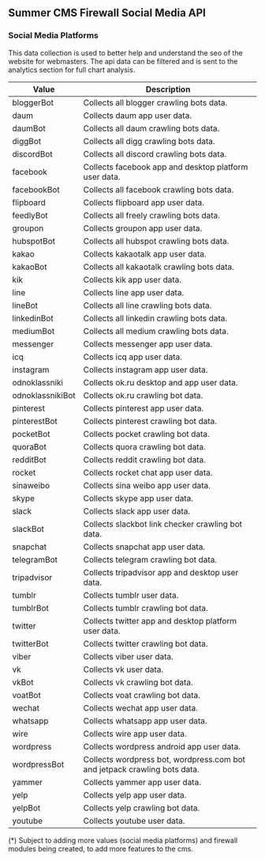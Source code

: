 ## Summer CMS Firewall Social Media API

### Social Media Platforms

This data collection is used to better help and understand the seo of the website for webmasters. The api data can be filtered and is sent to the analytics section for full chart analysis.

Value | Description
---|---
bloggerBot | Collects all blogger crawling bots data.
daum | Collects daum app user data.
daumBot | Collects all daum crawling bots data.
diggBot | Collects all digg crawling bots data.
discordBot | Collects all discord crawling bots data.
facebook | Collects facebook app and desktop platform user data.
facebookBot | Collects all facebook crawling bots data.
flipboard | Collects flipboard app user data.
feedlyBot | Collects all freely crawling bots data.
groupon | Collects groupon app user data.
hubspotBot | Collects all hubspot crawling bots data.
kakao | Collects kakaotalk app user data.
kakaoBot | Collects all kakaotalk crawling bots data.
kik | Collects kik app user data.
line | Collects line app user data.
lineBot | Collects all line crawling bots data.
linkedinBot | Collects all linkedin crawling bots data.
mediumBot | Collects all medium crawling bots data.
messenger | Collects messenger app user data.
icq | Collects icq app user data.
instagram | Collects instagram app user data.
odnoklassniki | Collects ok.ru desktop and app user data.
odnoklassnikiBot | Collects ok.ru crawling bot data.
pinterest | Collects pinterest app user data.
pinterestBot | Collects pinterest crawling bot data.
pocketBot | Collects pocket crawling bot data.
quoraBot | Collects quora crawling bot data.
redditBot | Collects reddit crawling bot data.
rocket | Collects rocket chat app user data.
sinaweibo | Collects sina weibo app user data.
skype | Collects skype app user data.
slack | Collects slack app user data.
slackBot | Collects slackbot link checker crawling bot data.
snapchat | Collects snapchat app user data.
telegramBot | Collects telegram crawling bot data.
tripadvisor | Collects tripadvisor app and desktop user data.
tumblr | Collects tumblr user data.
tumblrBot | Collects tumblr crawling bot data.
twitter | Collects twitter app and desktop platform user data.
twitterBot | Collects twitter crawling bot data.
viber | Collects viber user data.
vk | Collects vk user data.
vkBot | Collects vk crawling bot data.
voatBot | Collects voat crawling bot data.
wechat | Collects wechat app user data.
whatsapp | Collects whatsapp app user data.
wire | Collects wire app user data.
wordpress | Collects wordpress android app user data.
wordpressBot | Collects wordpress bot, wordpress.com bot and jetpack crawling bots data.
yammer | Collects yammer app user data.
yelp | Collects yelp app user data.
yelpBot | Collects yelp crawling bot data.
youtube | Collects youtube user data.

(*) Subject to adding more values (social media platforms) and firewall modules being created, to add more features to the cms.
